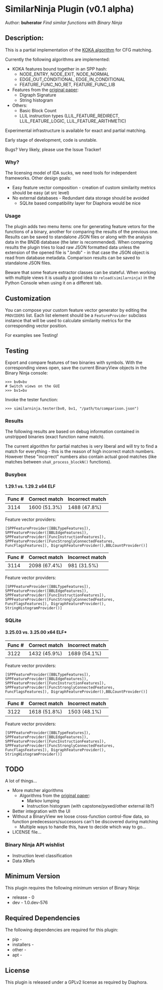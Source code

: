 # SimilarNinja Plugin (v0.1 alpha)
Author: **buherator**
_Find similar functions with Binary Ninja_
## Description:

This is a partial implementation of the [KOKA algorithm](http://joxeankoret.com/blog/2018/11/04/new-cfg-based-heuristic-diaphora/) for CFG matching. 

Currently the following algorithms are implemented:

* KOKA features bound together in an SPP hash:
  * NODE_ENTRY, NODE_EXIT, NODE_NORMAL
  * EDGE_OUT_CONDITIONAL, EDGE_IN_CONDITIONAL
  * FEATURE_FUNC_NO_RET, FEATURE_FUNC_LIB
* Features from the [original paper](https://census-labs.com/media/efficient-features-bindiff.pdf):
  * Digraph Signature
  * String histogram
* Others:
  * Basic Block Count
  * LLIL instruction types (LLIL_FEATURE_REDIRECT, LLIL_FEATURE_LOGIC, LLIL_FEATURE_ARITHMETIC)

Experimental infrastructure is available for exact and partial matching.

Early stage of development, code is unstable. 

Bugs? Very likely, please use the Issue Tracker!

### Why?

The licensing model of IDA sucks, we need tools for independent frameworks. Other design goals:

* Easy feature vector composition - creation of custom similarity metrics should be easy (at src level)
* No external databases - Redundant data storage should be avoided
  * SQLite based compatibility layer for Diaphora would be nice 

### Usage

The plugin adds two menu items: one for generating feature vetors for the functions of a binary, another for comparing the results of the previous one. Results can be saved to standalone JSON files or along with the analysis data in the BNDB database (the later is recommended). When comparing results the plugin tries to load raw JSON formatted data unless the extension of the opened file is ".bndb" - in that case the JSON object is read from database metadata. Comparison results can be saved to standalone JSON files.

Beware that some feature extractor classes can be stateful. When working with multiple views it is usually a good idea to `reload(similarninja)` in the Python Console when using it on a different tab.

## Customization

You can compose your custom feature vector generator by editing the `PROVIDERS` list. Each list element should be a `FeatureProvider` subclass instance that will be used to calculate similarity metrics for the corresponding vector position. 

For examples see Testing! 

## Testing

Export and compare features of two binaries with symbols. With the corresponding views open, save the current BinaryView objects in the Binary Ninja console:

```
>>> bv0=bv
# Switch views on the GUI
>>> bv1=bv
```

Invoke the tester function:

```
>>> similarninja.tester(bv0, bv1, "/path/to/comparison.json")
```

### Results

The following results are based on debug information contained in unstripped binaries (exact function name match).

The current algorithm for partial matches is very liberal and will try to find a match for everything - this is the reason of high incorrect match numbers. However these "incorrect" numbers also contain actual good matches (like matches between `shaX_process_blockN()` functions). 

### Busybox 

#### 1.29.1 vs. 1.29.2 x64 ELF

| Func # | Correct match | Incorrect match |
|--------|---------------|-----------------|
| 3114   | 1600 (51.3%)  | 1488 (47.8%)    |

Feature vector providers:
```
[SPPFeatureProvider([BBLTypeFeatures]), SPPFeatureProvider([BBLEdgeFeatures]), SPPFeatureProvider([FuncInstructionFeatures]), SPPFeatureProvider([FuncStronglyConnectedFeatures, FuncFlagsFeatures]), DigraphFeatureProvider(),BBLCountProvider()]
```

| Func # | Correct match | Incorrect match |
|--------|---------------|-----------------|
| 3114   | 2098 (67.4%)  | 981 (31.5%)     |

Feature vector providers:
```
[SPPFeatureProvider([BBLTypeFeatures]), SPPFeatureProvider([BBLEdgeFeatures]), SPPFeatureProvider([FuncInstructionFeatures]), SPPFeatureProvider([FuncStronglyConnectedFeatures, FuncFlagsFeatures]), DigraphFeatureProvider(), StringHistogramProvider()] 
```


### SQLite

#### 3.25.03 vs. 3.25.00 x64 ELF*

| Func # | Correct match | Incorrect match |
|--------|---------------|-----------------|
| 3122   | 1432 (45.9%)  | 1689 (54.1%)    |

Feature vector providers:
```
[SPPFeatureProvider([BBLTypeFeatures]), SPPFeatureProvider([BBLEdgeFeatures]), SPPFeatureProvider([FuncInstructionFeatures]), SPPFeatureProvider([FuncStronglyConnectedFeatures, FuncFlagsFeatures]), DigraphFeatureProvider(),BBLCountProvider()]
```

| Func # | Correct match | Incorrect match |
|--------|---------------|-----------------|
| 3122   | 1618 (51.8%)  | 1503 (48.1%)    |

Feature vector providers:
```
[SPPFeatureProvider([BBLTypeFeatures]), SPPFeatureProvider([BBLEdgeFeatures]), SPPFeatureProvider([FuncInstructionFeatures]), SPPFeatureProvider([FuncStronglyConnectedFeatures, FuncFlagsFeatures]), DigraphFeatureProvider(), StringHistogramProvider()] 
```

## TODO

A lot of things...

* More matcher algorithms
  * Algorithms from the [original paper](https://census-labs.com/media/efficient-features-bindiff.pdf):
    * Markov lumping
    * Instruction histogram (with capstone/pyxed/other external lib?)
* Better integration with the UI
* Without a BinaryView we loose cross-function control-flow data, so function predecessors/successors can't be discovered during matching
  * Multiple ways to handle this, have to decide which way to go...
* LICENSE file...

### Binary Ninja API wishlist

* Instruction level classification  
* Data XRefs

## Minimum Version

This plugin requires the following minimum version of Binary Ninja:

 * release - 0
 * dev - 1.0.dev-576

## Required Dependencies

The following dependencies are required for this plugin:

 * pip - 
 * installers - 
 * other - 
 * apt - 

## License
This plugin is released under a GPLv2 license as required by Diaphora. 

